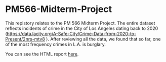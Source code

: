 # PM566-Midterm-Project
This repistory relates to the PM 566 Midterm Project.
The entire dataset reflects incidents of crime in the City of Los Angeles dating back to 2020 (https://data.lacity.org/A-Safe-City/Crime-Data-from-2020-to-Present/2nrs-mtv8 ). 
After reviewing all the data, we found that so far, one of the most frequency crimes in L.A. is burglary.  

You can see the HTML report [here](https://rawcdn.githack.com/yina-liu/PM566-Midterm-Project/103337018f06e33fa1a1cd6a287f880803842b98/Midterm-Project-Yina.html). 
